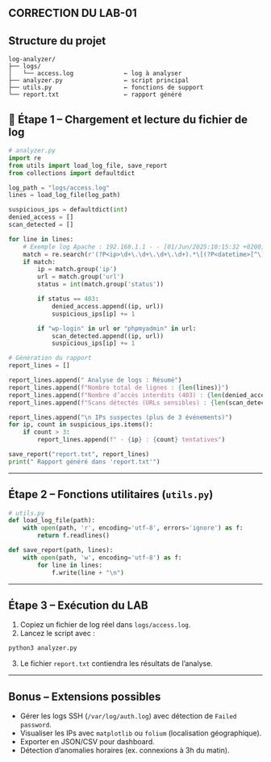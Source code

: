 ## CORRECTION DU LAB-01

## Structure du projet

```
log-analyzer/
├── logs/
│   └── access.log              ← log à analyser
├── analyzer.py                 ← script principal
├── utils.py                    ← fonctions de support
└── report.txt                  ← rapport généré
```

## 📜 Étape 1 – Chargement et lecture du fichier de log

```python
# analyzer.py
import re
from utils import load_log_file, save_report
from collections import defaultdict

log_path = "logs/access.log"
lines = load_log_file(log_path)

suspicious_ips = defaultdict(int)
denied_access = []
scan_detected = []

for line in lines:
    # Exemple log Apache : 192.168.1.1 - - [01/Jun/2025:10:15:32 +0200] "GET /admin HTTP/1.1" 403 721
    match = re.search(r'(?P<ip>\d+\.\d+\.\d+\.\d+).*\[(?P<datetime>[^\]]+)\] "(?P<method>GET|POST) (?P<url>.*?) HTTP/1.[01]" (?P<status>\d+)', line)
    if match:
        ip = match.group('ip')
        url = match.group('url')
        status = int(match.group('status'))

        if status == 403:
            denied_access.append((ip, url))
            suspicious_ips[ip] += 1

        if "wp-login" in url or "phpmyadmin" in url:
            scan_detected.append((ip, url))
            suspicious_ips[ip] += 1

# Génération du rapport
report_lines = []

report_lines.append(" Analyse de logs : Résumé")
report_lines.append(f"Nombre total de lignes : {len(lines)}")
report_lines.append(f"Nombre d’accès interdits (403) : {len(denied_access)}")
report_lines.append(f"Scans détectés (URLs sensibles) : {len(scan_detected)}")

report_lines.append("\n IPs suspectes (plus de 3 événements)")
for ip, count in suspicious_ips.items():
    if count > 3:
        report_lines.append(f" - {ip} : {count} tentatives")

save_report("report.txt", report_lines)
print(" Rapport généré dans 'report.txt'")
```

---

##  Étape 2 – Fonctions utilitaires (`utils.py`)

```python
# utils.py
def load_log_file(path):
    with open(path, 'r', encoding='utf-8', errors='ignore') as f:
        return f.readlines()

def save_report(path, lines):
    with open(path, 'w', encoding='utf-8') as f:
        for line in lines:
            f.write(line + "\n")
```

---

##  Étape 3 – Exécution du LAB

1. Copiez un fichier de log réel dans `logs/access.log`.
2. Lancez le script avec :

```bash
python3 analyzer.py
```

3. Le fichier `report.txt` contiendra les résultats de l’analyse.

---

##  Bonus – Extensions possibles

* Gérer les logs SSH (`/var/log/auth.log`) avec détection de `Failed password`.
* Visualiser les IPs avec `matplotlib` ou `folium` (localisation géographique).
* Exporter en JSON/CSV pour dashboard.
* Détection d’anomalies horaires (ex. connexions à 3h du matin).
